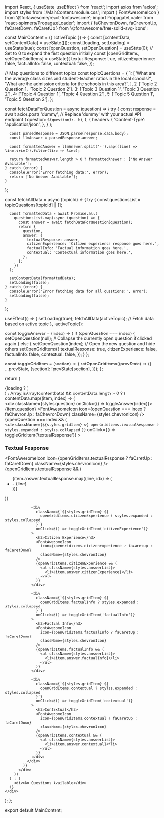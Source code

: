 import React, { useState, useEffect } from 'react';
import axios from 'axios';
import styles from './MainContent.module.css';
import { FontAwesomeIcon } from '@fortawesome/react-fontawesome';
import PropagateLoader from 'react-spinners/PropagateLoader';
import { faChevronDown, faChevronUp, faCaretDown, faCaretUp } from '@fortawesome/free-solid-svg-icons';

const MainContent = ({ activeTopic }) => {
  const [contentData, setContentData] = useState([]);
  const [loading, setLoading] = useState(true);
  const [openQuestion, setOpenQuestion] = useState(0); // Set to 0 to expand the first question initially
  const [openGridItems, setOpenGridItems] = useState({
    textualResponse: true,
    citizenExperience: false,
    factualInfo: false,
    contextual: false,
  });

  // Map questions to different topics
  const topicQuestions = {
    1: [
      'What are the average class sizes and student-teacher ratios in the local schools?',
      'What are the admission criteria for the schools in this area?',
    ],
    2: ['Topic 2 Question 1', 'Topic 2 Question 2'],
    3: ['Topic 3 Question 1', 'Topic 3 Question 2'],
    4: ['Topic 4 Question 1', 'Topic 4 Question 2'],
    5: ['Topic 5 Question 1', 'Topic 5 Question 2'],
  };

  const fetchDataForQuestion = async (question) => {
    try {
      const response = await axios.post(
        'dummy', // Replace 'dummy' with your actual API endpoint
        {
          question: `${question}:- hi`,
        },
        {
          headers: {
            'Content-Type': 'application/json',
          },
        }
      );

      const parsedResponse = JSON.parse(response.data.body);
      const llmAnswer = parsedResponse.answer;

      const formattedAnswer = llmAnswer.split('-').map((line) => line.trim()).filter(line => line);

      return formattedAnswer.length > 0 ? formattedAnswer : ['No Answer Available'];
    } catch (error) {
      console.error('Error fetching data:', error);
      return ['No Answer Available'];
    }
  };

  const fetchAllData = async (topicId) => {
    try {
      const questionsList = topicQuestions[topicId] || [];

      const formattedData = await Promise.all(
        questionsList.map(async (question) => {
          const answer = await fetchDataForQuestion(question);
          return {
            question,
            answer: {
              textualResponse: answer,
              citizenExperience: 'Citizen experience response goes here.',
              factualInfo: 'Factual information goes here.',
              contextual: 'Contextual information goes here.',
            },
          };
        })
      );

      setContentData(formattedData);
      setLoading(false);
    } catch (error) {
      console.error('Error fetching data for all questions:', error);
      setLoading(false);
    }
  };

  useEffect(() => {
    setLoading(true);
    fetchAllData(activeTopic); // Fetch data based on active topic
  }, [activeTopic]);

  const toggleAnswer = (index) => {
    if (openQuestion === index) {
      setOpenQuestion(null); // Collapse the currently open question if clicked again
    } else {
      setOpenQuestion(index); // Open the new question and hide others
      setOpenGridItems({
        textualResponse: true,
        citizenExperience: false,
        factualInfo: false,
        contextual: false,
      });
    }
  };

  const toggleGridItem = (section) => {
    setOpenGridItems((prevState) => ({
      ...prevState,
      [section]: !prevState[section],
    }));
  };

  return (
    <div className={styles.mainContent}>
      {loading ? (
        <div className={styles.loaderWrapper}>
          <PropagateLoader color="rgb(15, 95, 220)" loading={loading} size={22} />
        </div>
      ) : Array.isArray(contentData) && contentData.length > 0 ? (
        contentData.map((item, index) => (
          <div key={index} className={styles.questionBlock}>
            <div className={styles.question} onClick={() => toggleAnswer(index)}>
              {item.question}
              <FontAwesomeIcon
                icon={openQuestion === index ? faChevronUp : faChevronDown}
                className={styles.chevronIcon}
              />
            </div>
            {openQuestion === index && (
              <div className={styles.gridAnswer}>
                <div
                  className={`${styles.gridItem} ${
                    openGridItems.textualResponse ? styles.expanded : styles.collapsed
                  }`}
                  onClick={() => toggleGridItem('textualResponse')}
                >
                  <h3>Textual Response</h3>
                  <FontAwesomeIcon
                    icon={openGridItems.textualResponse ? faCaretUp : faCaretDown}
                    className={styles.chevronIcon}
                  />
                  {openGridItems.textualResponse && (
                    <ul className={styles.answerList}>
                      {item.answer.textualResponse.map((line, idx) => (
                        <li key={idx}>- {line}</li>
                      ))}
                    </ul>
                  )}
                </div>

                <div
                  className={`${styles.gridItem} ${
                    openGridItems.citizenExperience ? styles.expanded : styles.collapsed
                  }`}
                  onClick={() => toggleGridItem('citizenExperience')}
                >
                  <h3>Citizen Experience</h3>
                  <FontAwesomeIcon
                    icon={openGridItems.citizenExperience ? faCaretUp : faCaretDown}
                    className={styles.chevronIcon}
                  />
                  {openGridItems.citizenExperience && (
                    <ul className={styles.answerList}>
                      <li>{item.answer.citizenExperience}</li>
                    </ul>
                  )}
                </div>

                <div
                  className={`${styles.gridItem} ${
                    openGridItems.factualInfo ? styles.expanded : styles.collapsed
                  }`}
                  onClick={() => toggleGridItem('factualInfo')}
                >
                  <h3>Factual Info</h3>
                  <FontAwesomeIcon
                    icon={openGridItems.factualInfo ? faCaretUp : faCaretDown}
                    className={styles.chevronIcon}
                  />
                  {openGridItems.factualInfo && (
                    <ul className={styles.answerList}>
                      <li>{item.answer.factualInfo}</li>
                    </ul>
                  )}
                </div>

                <div
                  className={`${styles.gridItem} ${
                    openGridItems.contextual ? styles.expanded : styles.collapsed
                  }`}
                  onClick={() => toggleGridItem('contextual')}
                >
                  <h3>Contextual</h3>
                  <FontAwesomeIcon
                    icon={openGridItems.contextual ? faCaretUp : faCaretDown}
                    className={styles.chevronIcon}
                  />
                  {openGridItems.contextual && (
                    <ul className={styles.answerList}>
                      <li>{item.answer.contextual}</li>
                    </ul>
                  )}
                </div>
              </div>
            )}
          </div>
        ))
      ) : (
        <div>No Questions Available</div>
      )}
    </div>
  );
};

export default MainContent;
